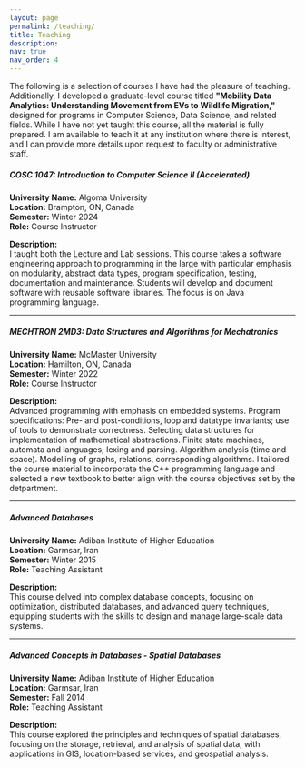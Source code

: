 ```yaml
---
layout: page
permalink: /teaching/
title: Teaching
description: 
nav: true
nav_order: 4
---
```


The following is a selection of courses I have had the pleasure of teaching. Additionally, I developed a graduate-level course titled **"Mobility Data Analytics: Understanding Movement from EVs to Wildlife Migration,"** designed for programs in Computer Science, Data Science, and related fields. While I have not yet taught this course, all the material is fully prepared. I am available to teach it at any institution where there is interest, and I can provide more details upon request to faculty or administrative staff.

##### **COSC 1047: Introduction to Computer Science II (Accelerated)**
**University Name:** Algoma University  
**Location:** Brampton, ON, Canada  
**Semester:** Winter 2024  
**Role:** Course Instructor

**Description:**  
I taught both the Lecture and Lab sessions. This course takes a software engineering approach to programming in the large with particular emphasis on modularity, abstract data types, program specification, testing, documentation and maintenance. Students will develop and document software with reusable software libraries. The focus is on Java programming language.

---

##### **MECHTRON 2MD3: Data Structures and Algorithms for Mechatronics**
**University Name:** McMaster University  
**Location:** Hamilton, ON, Canada  
**Semester:** Winter 2022  
**Role:** Course Instructor

**Description:**  
Advanced programming with emphasis on embedded systems. Program specifications: Pre- and post-conditions, loop and datatype invariants; use of tools to demonstrate correctness. Selecting data structures for implementation of mathematical abstractions. Finite state machines, automata and languages; lexing and parsing. Algorithm analysis (time and space). Modelling of graphs, relations, corresponding algorithms. I tailored the course material to incorporate the C++ programming language and selected a new textbook to better align with the course objectives set by the detpartment.

---

##### **Advanced Databases**
**University Name:** Adiban Institute of Higher Education  
**Location:** Garmsar, Iran  
**Semester:** Winter 2015  
**Role:** Teaching Assistant

**Description:**  
This course delved into complex database concepts, focusing on optimization, distributed databases, and advanced query techniques, equipping students with the skills to design and manage large-scale data systems.

---

##### **Advanced Concepts in Databases - Spatial Databases**
**University Name:** Adiban Institute of Higher Education  
**Location:** Garmsar, Iran  
**Semester:** Fall 2014  
**Role:** Teaching Assistant

**Description:**  
This course explored the principles and techniques of spatial databases, focusing on the storage, retrieval, and analysis of spatial data, with applications in GIS, location-based services, and geospatial analysis.
